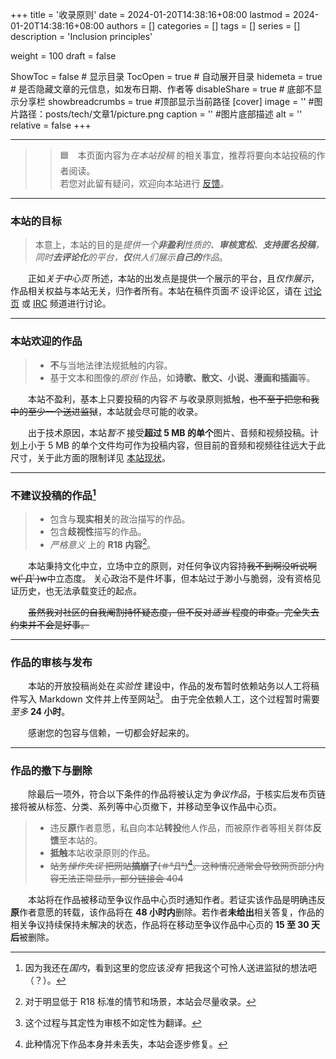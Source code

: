 +++
title = '收录原则'
date = 2024-01-20T14:38:16+08:00
lastmod = 2024-01-20T14:38:16+08:00
authors = []
categories = []
tags = []
series = []
description = 'Inclusion principles'

weight = 100
draft = false

ShowToc = false  # 显示目录
TocOpen = true # 自动展开目录
hidemeta = true # 是否隐藏文章的元信息，如发布日期、作者等
disableShare = true # 底部不显示分享栏
showbreadcrumbs = true #顶部显示当前路径
[cover]
    image = '' #图片路径：posts/tech/文章1/picture.png
    caption = '' #图片底部描述
    alt = ''
    relative = false
+++

----
> > :blue_square:&emsp;本页面内容为*在本站投稿* 的相关事宜，推荐将要向本站投稿的作者阅读。  
> > 若您对此留有疑问，欢迎向本站进行 [反馈][feedback]。

[feedback]: ../../about/feedback

----
### 本站的目标

> 本意上，本站的目的是*提供一个**非盈利**性质的、**审核宽松**、**支持匿名投稿**，同时**去评论化**的平台，**仅**供人们展示**自己的**作品*。 

&emsp;&emsp;正如*关于中心页* 所述，本站的出发点是提供一个展示的平台，且*仅作展示*，作品相关权益与本站无关，归作者所有。本站在稿件页面*不* 设评论区，请在 [讨论页][discussion] 或 [IRC][IRC] 频道进行讨论。  

[discussion]: ../../disscusion
[IRC]: irc://irc.fctt.top

----
### 本站欢迎的作品

> * **不**与当地法律法规抵触的内容。  
> * 基于文本和图像的*原创* 作品，如**诗歌、散文、小说、漫画和插画**等。

&emsp;&emsp;本站不盈利，基本上只要投稿的内容*不* 与收录原则抵触，~~也不至于把您和我中的至少一个送进监狱~~，本站就会尽可能的收录。  

&emsp;&emsp;出于技术原因，本站*暂不* 接受**超过 5 MB 的单个**图片、音频和视频投稿。计划上小于 5 MB 的单个文件均可作为投稿内容，但目前的音频和视频往往远大于此尺寸，关于此方面的限制详见 [本站现状][site_status]。

[site_status]: ../../about/site_status

----
### 不建议投稿的作品[^2]

> * 包含与**现实相关**的政治描写的作品。
> * 包含**歧视性**描写的作品。
> * *严格意义* 上的 **R18 内容**[^3]。

[^2]: 因为我还在*国内*，看到这里的您应该*没有* 把我这个可怜人送进监狱的想法吧（？）。
[^3]: 对于明显低于 R18 标准的情节和场景，本站会尽量收录。

&emsp;&emsp;本站秉持文化中立，立场中立的原则，对任何争议内容持~~我不到啊没听说啊w(ﾟДﾟ)w~~中立态度。
关心政治不是件坏事，但本站过于渺小与脆弱，没有资格见证历史，也无法承载变迁的起点。  

&emsp;&emsp;~~虽然我对社区的自我阉割持怀疑态度，但不反对*适当* 程度的审查。完全失去约束并不会是好事。~~  

----
### 作品的审核与发布

&emsp;&emsp;本站的开放投稿尚处在*实验性* 建设中，作品的发布暂时依赖站务以人工将稿件写入 Markdown 文件并上传至网站[^5]。
由于完全依赖人工，这个过程暂时需要*至多* **24 小时**。  

&emsp;&emsp;感谢您的包容与信赖，一切都会好起来的。

[^5]: 这个过程与其定性为审核不如定性为翻译。

----
### 作品的撤下与删除

&emsp;&emsp;除最后一项外，符合以下条件的作品将被认定为*争议作品*，于核实后发布页链接将被从标签、分类、系列等中心页撤下，并移动至争议作品中心页。

> * 违反**原**作者意愿，私自向本站**转投**他人作品，而被原作者等相关群体**反馈**至本站的。
> * **抵触**本站收录原则的作品。  
> * ~~站务*操作失误* 把网站**搞崩了**(＃°Д°)[^4]。这种情况通常会导致网页部分内容无法正常显示，部分链接会 404~~

&emsp;&emsp;本站将在作品被移动至争议作品中心页时通知作者。若证实该作品是明确违反**原**作者意愿的转载，该作品将在 **48 小时内**删除。若作者**未给出**相关答复，作品的相关争议持续保持未解决的状态，作品将在移动至争议作品中心页的 **15 至 30 天后**被删除。

[^4]: 此种情况下作品本身并未丢失，本站会逐步修复。